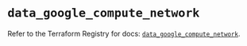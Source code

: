# `data_google_compute_network`

Refer to the Terraform Registry for docs: [`data_google_compute_network`](https://registry.terraform.io/providers/hashicorp/google/6.32.0/docs/data-sources/compute_network).
